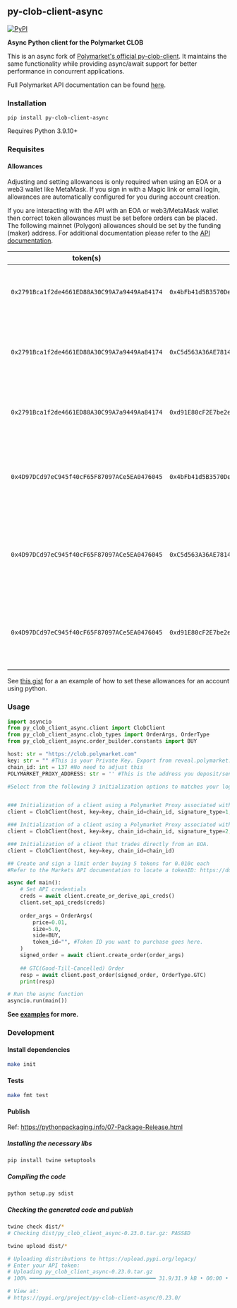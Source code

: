 ## py-clob-client-async

<a href='https://pypi.org/project/py-clob-client-async'>
    <img src='https://img.shields.io/pypi/v/py-clob-client-async.svg' alt='PyPI'/>
</a>

**Async Python client for the Polymarket CLOB**

This is an async fork of [Polymarket's official py-clob-client](https://github.com/Polymarket/py-clob-client). It maintains the same functionality while providing async/await support for better performance in concurrent applications.

Full Polymarket API documentation can be found [here](https://docs.polymarket.com/developers/dev-resources/main).

### Installation

`pip install py-clob-client-async`

Requires Python 3.9.10+

### Requisites

#### Allowances
Adjusting and setting allowances is only required when using an EOA or a web3 wallet like MetaMask. If you sign in with a Magic link or email login, allowances are automatically configured for you during account creation.

If you are interacting with the API with an EOA or web3/MetaMask wallet then correct token allowances must be set before orders can be placed. 
The following mainnet (Polygon) allowances should be set by the funding (maker) address. For additional documentation please refer to the [API documentation](https://polymarket.github.io/slate-docs/#introduction).

|                   token(s)                   |                   spender                    |                                  description                                   |
| :------------------------------------------: | :------------------------------------------: | :----------------------------------------------------------------------------: |
| `0x2791Bca1f2de4661ED88A30C99A7a9449Aa84174` | `0x4bFb41d5B3570DeFd03C39a9A4D8dE6Bd8B8982E` |            allow the CTF Exchange contract to transfer user's usdc             |
| `0x2791Bca1f2de4661ED88A30C99A7a9449Aa84174` | `0xC5d563A36AE78145C45a50134d48A1215220f80a` |        allow the Neg Risk CTF Exchange contract to transfer user's usdc        |
| `0x2791Bca1f2de4661ED88A30C99A7a9449Aa84174` | `0xd91E80cF2E7be2e162c6513ceD06f1dD0dA35296` |          allow the Neg Risk Adapter contract to transfer user's usdc           |
| `0x4D97DCd97eC945f40cF65F87097ACe5EA0476045` | `0x4bFb41d5B3570DeFd03C39a9A4D8dE6Bd8B8982E` |     allow the CTF Exchange contract to transfer user's conditional tokens      |
| `0x4D97DCd97eC945f40cF65F87097ACe5EA0476045` | `0xC5d563A36AE78145C45a50134d48A1215220f80a` | allow the Neg Risk CTF Exchange contract to transfer user's conditional tokens |
| `0x4D97DCd97eC945f40cF65F87097ACe5EA0476045` | `0xd91E80cF2E7be2e162c6513ceD06f1dD0dA35296` |   allow the Neg Risk Adapter contract to transfer user's conditional tokens    |

See [this gist](https://gist.github.com/poly-rodr/44313920481de58d5a3f6d1f8226bd5e) for a an example of how to set these allowances for an account using python.

### Usage

```py
import asyncio
from py_clob_client_async.client import ClobClient
from py_clob_client_async.clob_types import OrderArgs, OrderType
from py_clob_client_async.order_builder.constants import BUY

host: str = "https://clob.polymarket.com"
key: str = "" #This is your Private Key. Export from reveal.polymarket.com or from your Web3 Application
chain_id: int = 137 #No need to adjust this
POLYMARKET_PROXY_ADDRESS: str = '' #This is the address you deposit/send USDC to to FUND your Polymarket account.

#Select from the following 3 initialization options to matches your login method, and remove any unused lines so only one client is initialized.


### Initialization of a client using a Polymarket Proxy associated with an Email/Magic account. If you login with your email use this example.
client = ClobClient(host, key=key, chain_id=chain_id, signature_type=1, funder=POLYMARKET_PROXY_ADDRESS)

### Initialization of a client using a Polymarket Proxy associated with a Browser Wallet(Metamask, Coinbase Wallet, etc)
client = ClobClient(host, key=key, chain_id=chain_id, signature_type=2, funder=POLYMARKET_PROXY_ADDRESS)

### Initialization of a client that trades directly from an EOA. 
client = ClobClient(host, key=key, chain_id=chain_id)

## Create and sign a limit order buying 5 tokens for 0.010c each
#Refer to the Markets API documentation to locate a tokenID: https://docs.polymarket.com/developers/gamma-markets-api/get-markets

async def main():
    # Set API credentials
    creds = await client.create_or_derive_api_creds()
    client.set_api_creds(creds)
    
    order_args = OrderArgs(
        price=0.01,
        size=5.0,
        side=BUY,
        token_id="", #Token ID you want to purchase goes here. 
    )
    signed_order = await client.create_order(order_args)
    
    ## GTC(Good-Till-Cancelled) Order
    resp = await client.post_order(signed_order, OrderType.GTC)
    print(resp)

# Run the async function
asyncio.run(main())
```

**See [examples](examples/) for more.**

### Development

#### Install dependencies

```bash
make init
```

#### Tests

```bash
make fmt test
```

#### Publish

Ref: https://pythonpackaging.info/07-Package-Release.html

##### Installing the necessary libs

```bash
pip install twine setuptools
```

##### Compiling the code

```bash
python setup.py sdist
```

##### Checking the generated code and publish

```bash
twine check dist/*
# Checking dist/py_clob_client_async-0.23.0.tar.gz: PASSED
```

```bash
twine upload dist/*

# Uploading distributions to https://upload.pypi.org/legacy/
# Enter your API token:
# Uploading py_clob_client_async-0.23.0.tar.gz
# 100% ━━━━━━━━━━━━━━━━━━━━━━━━━━━━━━━━━━━━━━━━ 31.9/31.9 kB • 00:00 • 29.6 MB/s

# View at:
# https://pypi.org/project/py-clob-client-async/0.23.0/
```
